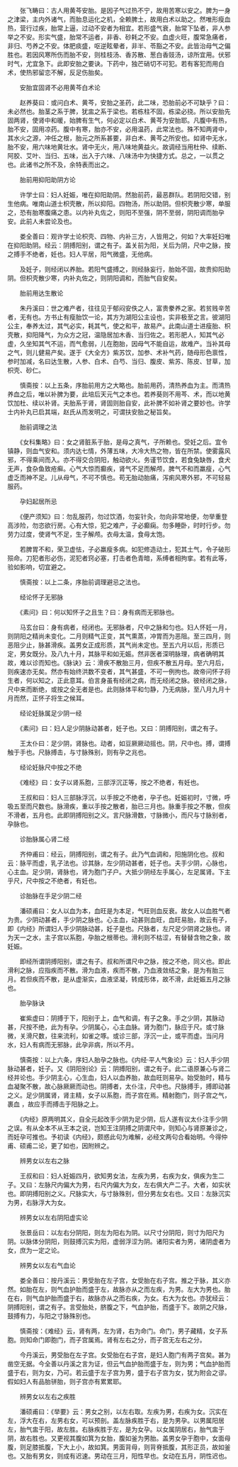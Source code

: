 <!-- { "loadSidebar": true } -->
　　张飞畴曰：古人用黄芩安胎。是因子气过热不宁，故用苦寒以安之。脾为一身之津梁，主内外诸气，而胎息运化之机，全赖脾土，故用白术以助之。然唯形瘦血热，营行过疾，胎常上逼，过动不安者为相宜。若形盛气衰，胎常下坠者，非人参举之不安。形实气盛，胎常不运者，非香、砂耗之不安。血虚火旺，腹常急痛者，非归、芍养之不安。体肥痰盛，呕逆眩晕者，非半、苓豁之不安。此皆治母气之偏胜也。若因风寒所伤而胎不安，则桂枝汤、香苏散、葱白香豉汤，谅所宜用。伏邪时气，尤宜急下。此即安胎之要诀。下药中，独芒硝切不可犯。若有客犯而用白术，使热邪留恋不解，反足伤胎矣。

　　安胎宜固肾不必用黄芩白术论

　　赵养葵曰：或问白术、黄芩，安胎之圣药，此二味，恐胎前必不可缺乎？曰：未必然也。胎茎之系于脾，犹盅之系于梁也。若栋柱不固，栋梁必挠。所以安胎先固两肾，使肾中和暖，始脾有生气，何必定以白术、黄芩为安胎耶。凡腹中有热，胎不安，固用凉药。腹中有寒，胎亦不安，必用温药，此常法也。殊不知两肾中，其水火之源，冲任之根，胎元之所系甚要，非白术、黄芩之所安也。如肾中无水，胎不安，用六味地黄壮水。肾中无火，用八味地黄益火。故调经当用杜仲、续断、阿胶、艾叶、当归、五味，出入于六味、八味汤中为快捷方式。总之，一以贯之也。此诸书之所不及，余特表而出之。

　　胎前用抑阳助阴方论

　　许学士曰：妇人妊娠，唯在抑阳助阴。然胎前药，最恶群队。若阴阳交错，别生他病。唯南山道士枳壳散，所以抑阳。四物汤，所以助阴。但枳壳散少寒，单服之，恐有胎寒腹痛之患。以内补丸佐之，则阳不至强，阴不至弱，阴阳调而胎孕安。此前人未尝论及也。

　　娄全善曰：观许学士论枳壳、四物、内补三方，人皆用之，何如？大率妊妇唯在抑阳助阴。经云：阴搏阳别，谓之有子。盖关前为阳，关后为阴，尺中之脉，按之搏手不绝者，妊也。妇人平居，阳气微盛，无他病。

　　及妊子，则经闭以养胎。若阳气盛搏之，则经脉妄行，胎始不固，故贵抑阳助阴。但枳壳散少寒，内补丸佐之，则阴阳调和，而胎气自安矣。

　　胎前用达生散论

　　朱丹溪曰：世之难产者，往往见于郁闷安佚之人，富贵豢养之家。若贫贱辛苦者，无有也。方书止有瘦胎饮一论，其方为湖阳公主设也，实非极至之言。彼湖阳公主，奉养太过，其气必实，耗其气，使之和平，故易产。此南山道士进瘦胎、枳壳散，抑阳降气，为众方之冠，温隐居加木香、当归佐之。若形肥人，知其气必虚，久坐知其气不运，而气愈弱，儿在胞胎，因母气不能自运，故难产。当补其母之气，则儿健易产矣。遂于《大全方》紫苏饮，加参、术补气药，随母形色禀性，参时加减，名曰达生散，人参、白术、白芍、当归、腹皮、紫苏、陈皮、甘草，加枳壳、砂仁。

　　慎斋按：以上五条，序胎前用方之大略也。胎前用药，清热养血为主。而清热养血之后，唯以补脾为要，此培后天元气之本也。若养葵则不用芩、术，而以地黄饮加杜、续以补肾。夫胎系于肾，肾固则胎自安，此补脾不如补肾之要妙也。许学士内补丸已启其端，赵氏从而发明之，可谓扶安胎之秘旨矣。

　　胎前调理之法

　　《女科集略》曰：女之肾脏系于胎，是母之真气，子所赖也。受妊之后。宜令镇静，则血气安和。须内达七情，外薄五味，大冷大热之物，皆在所禁。使雾露风邪，不得乘间而入。亦不得交合阴阳，触动欲火。务谨节饮食，若食兔缺唇，食犬无声，食杂鱼致疮癣。心气大惊而癫疾，肾气不足而解颅，脾气不和而羸瘦，心气虚乏而神不足。儿从母气，不可不慎也。苟无胎动胎痛，泻痢风寒外邪，不可轻易服药。

　　孕妇起居所忌

　　《便产须知》曰：勿乱服药，勿过饮酒，勿妄针灸，勿向非常地便，勿举重登高涉险，勿恣欲行房。心有大惊，犯之难产，子必癫痫。勿多睡卧，时时行步。勿劳力过度，使肾气不足，生子解颅。衣毋太温，食毋太饱。

　　若脾胃不和，荣卫虚怯，子必羸瘦多病。如犯修造动土，犯其土气，令子破形殒命。刀犯者形必伤，泥犯者窍必塞，打击者色青暗，系缚者相拘挛。若有此等，验如影响，切宜避之。

　　慎斋按：以上二条，序胎前调理避忌之法也。

　　经论怀子无邪脉

　　《素问》曰：何以知怀子之且生？曰：身有病而无邪脉也。

　　马玄台曰：身有病者，经闭也。无邪脉者，尺中之脉和匀也。妇人怀妊一月，则阴阳之精尚未变化。二月则精气正变，其气熏蒸，冲胃而为恶阻。至三四月，则恶阻少止，脉甚滑疾。盖男女正成形质，其气尚未定也。至五六月以后，形质已定，男女既分。及八九十月，其脉平和如无娠。然非医者深明脉理，病者确明其故，难以诊而知也。《脉诀》云：滑疾不散胎三月，但疾不散五月母。至六月后，则疾速亦无矣。然亦有始终洪数不变者，其气甚盛，不可一例拘也。故帝问怀子将生者，何以知之，正此意耳。伯言身虽有经闭之病，而无经闭之脉。彼经闭之脉，尺中来而断绝，或按之全无者是也。此则脉体平和匀静，乃无病脉，至八月九月十月而然，正怀子将生之候耳。

　　经论妊脉属足少阴一经

　　《素问》曰：妇人足少阴脉动甚者，妊子也。又曰：阴搏阳别，谓之有子。

　　王太仆曰：足少阴，肾脉也。动者，如豆厥厥动摇也。阴，尺中也。搏，谓搏触于手也。尺脉搏击，与寸脉殊别，则有孕之兆也。

　　经论妊脉尺中按之不绝

　　《难经》曰：女子以肾系胞，三部浮沉正等，按之不绝者，有妊也。

　　王叔和曰：妇人三部脉浮沉，以手按之不绝者，孕子也。妊娠初时，寸微，呼吸五至而尺数也。脉滑疾，重以手按之散者，胎已三月也。脉重手按之不散，但疾不滑者，五月也。此即阴搏阳别之义。言尺脉滑数，寸脉微小，而尺与寸脉别者，孕脉也。

　　诊胎脉属心肾二经

　　齐仲甫曰：经云，阴搏阳别，谓之有子。此乃气血调和，阳施阴化也。叔和云：脉平而虚，乳子法也。诊其脉，左少阴动甚者，妊子也。夫手少阴，心脉也，心主血。足少阴，肾脉也，肾为胞门子户。大抵少阴经左手属心，左足属肾。下主乎尺，尺中按之不绝者，有妊也。

　　诊胎脉在手足少阴二经

　　潘硕甫曰：女人以血为本，血旺是为本足，气旺则血反衰。故女人以血胜气者为贵。少阴动甚者，手少阴之脉也。心主血，动甚则血旺，血旺易胎，故云有子，即《内经》所谓妇人手少阴脉动甚，妊子是也。尺脉者，左尺足少阴肾之脉也。肾为天一之水，主子宫以系胞，孕胎之根蒂也。滑利则不枯涩，有替替含物之象，故妊娠。

　　即经所谓阴搏阳别，谓之有子。叔和所谓尺中之脉，按之不绝，同义也。即此滑利之脉，应指疾而不散。滑为血液，疾而不散，乃血液敛结之象，是为有胎三月。若但疾而不散，是从虚渐实，血液坚凝，转成形体，故不滑，此妊娠五月之脉也。

　　胎孕脉诀

　　崔紫虚曰：阴搏于下，阳别于上，血气和调，有子之象。手之少阴，其脉动甚，尺按不绝，此为有孕。少阴属心，心主血脉。肾为胞门，脉应于尺。或寸脉微，关滑尺数，往来流利，如雀之啄。或诊三部，浮沉一止，或平而虚。当问月水，妇人有病而无邪脉，此孕非病，所以不月。

　　慎斋按：以上六条，序妇人胎孕之脉也。《内经·平人气象论》云：妇人手少阴脉动甚者，妊子。又《阴阳别论》云：阴搏阳别，谓之有子。此二语原兼心与肾二经并论也。手少阴主心，心生血，妇人以血养胎，故血旺则易孕。始受胎时，精与血凝聚不散，故心脉厥厥而动也。阴搏者，太仆注，尺中也。尺脉搏手，搏即动甚之义。足少阴属肾，肾主精，女子以系胞，而子宫在焉。精射胞门，则子宫之气，裹血 ，故应手而搏击于阳脉之上。

　　《内经》原两明其义，自全元起改手少阴为足少阴，后人遂有议太仆注手少阴之误。有从全本不从王本之说，岂知王注阴搏之阴谓尺中，则知心与肾原兼诊之，而妊孕可推也。予初读《内经》，颇惑此句为难解，必经文两句合看始明。今得仲甫、硕甫二论，更了如也，因附辨之。

　　辨男女以左右之脉

　　王叔和曰：妇人妊娠四月，欲知男女法，左疾为男，右疾为女，俱疾为生二子。又曰：左脉尺内偏大为男，右尺内偏大为女，左右俱大产二子。大者，如实状也。即阴搏阳别之义。尺脉实大，与寸脉殊别，但分男左女右也。又曰：左脉沉实为男，右脉浮大为女。

　　辨男女以左右阴阳虚实论

　　张景岳曰：以左右分阴阳，则左为阳右为阴。以尺寸分阴阳，则寸为阳尺为阴。以脉体分阴阳，则鼓搏沉实为阳，虚弱浮涩为阴。诸阳实者为男，诸阴虚者为女，庶为一定之论。

　　辨男女以左右气血论

　　娄全善曰：按丹溪云：男受胎在左子宫，女受胎在右子宫。推之于脉，其义亦然。如胎在左，则气血护胎而盛于左，故脉亦从之而左疾，为男。左大为男也。胎在右，则气血护胎而盛于右，故脉亦从之而右疾，为女。右大为女也。亦犹经云：阴搏阳别，谓之有子。言受胎处，脐腹之下，气血护胎，而盛于下。故阴之尺脉，鼓搏有力，与阳之寸脉殊别也。

　　慎斋按：《难经》云，肾有两，左为肾，右为命门。命门，男子藏精，女子系胞。则知命门即胞门，而子宫属焉。肾有左右之分，而子宫无左右之分。

　　今丹溪云，男受胎在左子宫。女受胎在右子宫，是妇人胞门有两子宫矣。甚为凿空无据。今全善以丹溪之言为证，但云气血护胎而盛于左，则为男；气血护胎而盛于右，则为女，乃可。若云盛于左子宫为男，盛于右子宫为女，犹为附会之谬。假如妇人有品胎骈胎，则子宫亦有累累耶。

　　辨男女以左右之疾胜

　　潘硕甫曰：《举要》云：男女之别，以左右取。左疾为男，右疾为女。沉实在左，浮大在右，左男右女，可以预剖。盖左脉疾胜于右，是为男孕。以男属阳居左，胎气盅于阳，故左胜。右脉疾胜于左，是为女孕。以女属阴居右，胎气盅于阴，故右胜也。又更视其腹如箕为女胎，腹如釜为男胎。盖男女孕于胞中，女面母腹，则足膝抵腹，下大上小，故如箕。男面背母，则背脊抵腹，其形正员，故如釜也。又胎有男女，则成有迟速。男动在三月，阳性早也。女动在五月，阴性迟也。

